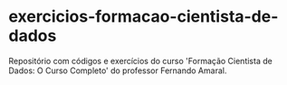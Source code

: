 # exercicios-formacao-cientista-de-dados
Repositório com códigos e exercícios do curso 'Formação Cientista de Dados: O Curso Completo' do professor Fernando Amaral.
